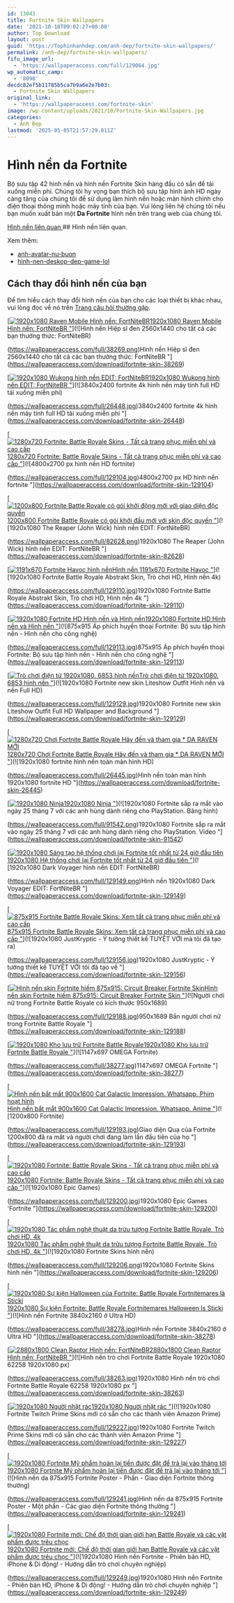 ```yaml
---
id: 13043
title: Fortnite Skin Wallpapers
date: '2021-10-18T09:02:27+00:00'
author: Top Download
layout: post
guid: 'https://Tophinhanhdep.com/anh-dep/fortnite-skin-wallpapers/'
permalink: /anh-dep/fortnite-skin-wallpapers/
fifu_image_url:
  - 'https://wallpaperaccess.com/full/129064.jpg'
wp_automatic_camp:
  - '8098'
decdc82ef5b11785b5ca7b9a6e2e7b03:
  - Fortnite Skin Wallpapers
original_link:
  - 'https://wallpaperaccess.com/fortnite-skin'
image: /wp-content/uploads/2021/10/Fortnite-Skin-Wallpapers.jpg
categories:
  - Ảnh Đẹp
lastmod: '2025-05-05T21:57:29.811Z'
---
```

# Hình nền da Fortnite

Bộ sưu tập 42 hình nền và hình nền Fortnite Skin hàng đầu có sẵn để tải xuống miễn phí. Chúng tôi hy vọng bạn thích bộ sưu tập hình ảnh HD ngày càng tăng của chúng tôi để sử dụng làm hình nền hoặc màn hình chính cho điện thoại thông minh hoặc máy tính của bạn. Vui lòng liên hệ chúng tôi nếu bạn muốn xuất bản một **Da Fortnite** hình nền trên trang web của chúng tôi.

[Hình nền liên quan ](#related) ## Hình nền liên quan.

   
 Xem thêm:

   
- [anh-avatar-nu-buon](https://tophinhanhdep.com/anh-avatar/anh-avatar-nu-buon/)
- [hinh-nen-deskop-dep-game-lol](https://tophinhanhdep.com/hinh-nen-dep/hinh-nen-deskop-dep-game-lol/)

## Cách thay đổi hình nền của bạn

Để tìm hiểu cách thay đổi hình nền của bạn cho các loại thiết bị khác nhau, vui lòng đọc về nó trên [Trang câu hỏi thường gặp](https://tophinhanhdep.com/faq/).

  
[[![1920x1080 Raven Mobile Hình nền: FortNiteBR](https://wallpaperaccess.com/full/129064.jpg)1920x1080 Raven Mobile Hình nền: FortNiteBR "](https://wallpaperaccess.com/download/fortnite-skin-129064)](![Hình nền Hiệp sĩ đen 2560x1440 cho tất cả các bạn thưởng thức: FortNiteBR)

(https://wallpaperaccess.com/full/38269.png)Hình nền Hiệp sĩ đen 2560x1440 cho tất cả các bạn thưởng thức: FortNiteBR "](https://wallpaperaccess.com/download/fortnite-skin-38269)

[[![1920x1080 Wukong hình nền EDIT: FortNiteBR](https://wallpaperaccess.com/full/38284.png)1920x1080 Wukong hình nền EDIT: FortNiteBR "](https://wallpaperaccess.com/download/fortnite-skin-38284)](![3840x2400 fortnite 4k hình nền máy tính full HD tải xuống miễn phí)

(https://wallpaperaccess.com/full/26448.jpg)3840x2400 fortnite 4k hình nền máy tính full HD tải xuống miễn phí "](https://wallpaperaccess.com/download/fortnite-skin-26448)

[[![1280x720 Fortnite: Battle Royale Skins - Tất cả trang phục miễn phí và cao cấp](https://wallpaperaccess.com/full/82587.jpg)1280x720 Fortnite: Battle Royale Skins - Tất cả trang phục miễn phí và cao cấp "](https://wallpaperaccess.com/download/fortnite-skin-82587)](![4800x2700 px hình nền HD fortnite)

(https://wallpaperaccess.com/full/129104.jpg)4800x2700 px HD hình nền fortnite "](https://wallpaperaccess.com/download/fortnite-skin-129104)

[[![1200x800 Fortnite Battle Royale có gói khởi động mới với giao diện độc quyền](https://wallpaperaccess.com/full/26486.jpg)1200x800 Fortnite Battle Royale có gói khởi đầu mới với skin độc quyền "](https://wallpaperaccess.com/download/fortnite-skin-26486)](![1920x1080 The Reaper (John Wick) hình nền EDIT: FortNiteBR)

(https://wallpaperaccess.com/full/82628.png)1920x1080 The Reaper (John Wick) hình nền EDIT: FortNiteBR "](https://wallpaperaccess.com/download/fortnite-skin-82628)

[[![1191x670 Fortnite Havoc hình nền](https://wallpaperaccess.com/full/38290.jpg)Hình nền 1191x670 Fortnite Havoc "](https://wallpaperaccess.com/download/fortnite-skin-38290)](![1920x1080 Fortnite Battle Royale Abstrakt Skin, Trò chơi HD, Hình nền 4k)

(https://wallpaperaccess.com/full/129110.jpg)1920x1080 Fortnite Battle Royale Abstrakt Skin, Trò chơi HD, Hình nền 4k "](https://wallpaperaccess.com/download/fortnite-skin-129110)

[[![1920x1080 Fortnite HD Hình nền và Hình nền](https://wallpaperaccess.com/full/113040.png)1920x1080 Fortnite HD Hình nền và Hình nền "](https://wallpaperaccess.com/download/fortnite-skin-113040)](![875x915 Áp phích huyền thoại Fortnite: Bộ sưu tập hình nền - Hình nền cho công nghệ)

(https://wallpaperaccess.com/full/129113.jpg)875x915 Áp phích huyền thoại Fortnite: Bộ sưu tập hình nền - Hình nền cho công nghệ "](https://wallpaperaccess.com/download/fortnite-skin-129113)

[[![Trò chơi điện tử 1920x1080.  6853 hình nền](https://wallpaperaccess.com/full/129116.jpg)Trò chơi điện tử 1920x1080. 6853 hình nền "](https://wallpaperaccess.com/download/fortnite-skin-129116)](![1920x1080 Fortnite new skin Liteshow Outfit Hình nền và nền Full HD)

(https://wallpaperaccess.com/full/129129.jpg)1920x1080 Fortnite new skin Liteshow Outfit Full HD Wallpaper and Background "](https://wallpaperaccess.com/download/fortnite-skin-129129)

[[![1280x720 Chơi Fortnite Battle Royale Hãy đến và tham gia * DA RAVEN MỚI](https://wallpaperaccess.com/full/129131.jpg)1280x720 Chơi Fortnite Battle Royale Hãy đến và tham gia \* DA RAVEN MỚI "](https://wallpaperaccess.com/download/fortnite-skin-129131)](![1920x1080 fortnite hình nền toàn màn hình HD)

(https://wallpaperaccess.com/full/26445.jpg)Hình nền toàn màn hình 1920x1080 fortnite HD "](https://wallpaperaccess.com/download/fortnite-skin-26445)

[[![1920x1080 Ninja](https://wallpaperaccess.com/full/129136.jpg)1920x1080 Ninja "](https://wallpaperaccess.com/download/fortnite-skin-129136)](![1920x1080 Fortnite sắp ra mắt vào ngày 25 tháng 7 với các anh hùng dành riêng cho PlayStation.  Băng hình)

(https://wallpaperaccess.com/full/91542.png)1920x1080 Fortnite sắp ra mắt vào ngày 25 tháng 7 với các anh hùng dành riêng cho PlayStation. Video "](https://wallpaperaccess.com/download/fortnite-skin-91542)

[[![1920x1080 Sáng tạo hệ thống chơi lại Fortnite tốt nhất từ ​​24 giờ đầu tiên](https://wallpaperaccess.com/full/129145.png)1920x1080 Hệ thống chơi lại Fortnite tốt nhất từ ​​24 giờ đầu tiên "](https://wallpaperaccess.com/download/fortnite-skin-129145)](![1920x1080 Dark Voyager hình nền EDIT: FortNiteBR)

(https://wallpaperaccess.com/full/129149.png)Hình nền 1920x1080 Dark Voyager EDIT: FortNiteBR "](https://wallpaperaccess.com/download/fortnite-skin-129149)

[[![875x915 Fortnite Battle Royale Skins: Xem tất cả trang phục miễn phí và cao cấp](https://wallpaperaccess.com/full/82603.jpg)875x915 Fortnite Battle Royale Skins: Xem tất cả trang phục miễn phí và cao cấp "](https://wallpaperaccess.com/download/fortnite-skin-82603)](![1920x1080 JustKryptic - Ý tưởng thiết kế TUYỆT VỜI mà tôi đã tạo ra)

(https://wallpaperaccess.com/full/129156.jpg)1920x1080 JustKryptic - Ý tưởng thiết kế TUYỆT VỜI tôi đã tạo về "](https://wallpaperaccess.com/download/fortnite-skin-129156)

[[![Hình nền skin Fortnite hiếm 875x915: Circuit Breaker Fortnite Skin](https://wallpaperaccess.com/full/129181.jpg)Hình nền skin Fortnite hiếm 875x915: Circuit Breaker Fortnite Skin "](https://wallpaperaccess.com/download/fortnite-skin-129181)](![Người chơi nữ trong Fortnite Battle Royale có kích thước 950x1689)

(https://wallpaperaccess.com/full/129188.jpg)950x1689 Bắn người chơi nữ trong Fortnite Battle Royale "](https://wallpaperaccess.com/download/fortnite-skin-129188)

[[![1920x1080 Kho lưu trữ Fortnite Battle Royale](https://wallpaperaccess.com/full/129190.jpg)1920x1080 Kho lưu trữ Fortnite Battle Royale "](https://wallpaperaccess.com/download/fortnite-skin-129190)](![1147x697 OMEGA Fortnite)

(https://wallpaperaccess.com/full/38277.jpg)1147x697 OMEGA Fortnite "](https://wallpaperaccess.com/download/fortnite-skin-38277)

[[![Hình nền bắt mắt 900x1600 Cat Galactic Impression.  Whatsapp.  Phim hoạt hình](https://wallpaperaccess.com/full/129192.jpg)Hình nền bắt mắt 900x1600 Cat Galactic Impression. Whatsapp. Anime "](https://wallpaperaccess.com/download/fortnite-skin-129192)](![1200x800 Fortnite)

(https://wallpaperaccess.com/full/129193.jpg)Giao diện Quạ của Fortnite 1200x800 đã ra mắt và người chơi đang làm lần đầu tiên của họ "](https://wallpaperaccess.com/download/fortnite-skin-129193)

[[![1920x1080 Fortnite: Battle Royale Skins - Tất cả trang phục miễn phí và cao cấp](https://wallpaperaccess.com/full/82618.jpg)1920x1080 Fortnite: Battle Royale Skins - Tất cả trang phục miễn phí và cao cấp "](https://wallpaperaccess.com/download/fortnite-skin-82618)](![1920x1080 Epic Games)

(https://wallpaperaccess.com/full/129200.jpg)1920x1080 Epic Games 'Fortnite "](https://wallpaperaccess.com/download/fortnite-skin-129200)

[[![1920x1080 Tác phẩm nghệ thuật da trừu tượng Fortnite Battle Royale, Trò chơi HD, 4k](https://wallpaperaccess.com/full/129202.jpg)1920x1080 Tác phẩm nghệ thuật da trừu tượng Fortnite Battle Royale, Trò chơi HD, 4k "](https://wallpaperaccess.com/download/fortnite-skin-129202)](![1920x1080 Fortnite Skins hình nền)

(https://wallpaperaccess.com/full/129206.png)1920x1080 Fortnite Skins hình nền "](https://wallpaperaccess.com/download/fortnite-skin-129206)

[[![1920x1080 Sự kiện Halloween của Fortnite: Battle Royale Fortnitemares là Sticki](https://wallpaperaccess.com/full/129209.jpg)1920x1080 Sự kiện Fortnite: Battle Royale Fortnitemares Halloween Is Sticki "](https://wallpaperaccess.com/download/fortnite-skin-129209)](![Hình nền Fortnite 3840x2160 ở Ultra HD)

(https://wallpaperaccess.com/full/38278.jpg)Hình nền Fortnite 3840x2160 ở Ultra HD "](https://wallpaperaccess.com/download/fortnite-skin-38278)

[[![2880x1800 Clean Raptor Hình nền: FortNiteBR](https://wallpaperaccess.com/full/129217.png)2880x1800 Clean Raptor Hình nền: FortNiteBR "](https://wallpaperaccess.com/download/fortnite-skin-129217)](![Hình nền trò chơi Fortnite Battle Royale 1920x1080 62258 1920x1080 px)

(https://wallpaperaccess.com/full/38263.jpg)1920x1080 Hình nền trò chơi Fortnite Battle Royale 62258 1920x1080 px "](https://wallpaperaccess.com/download/fortnite-skin-38263)

[[![1920x1080 Người nhặt rác](https://wallpaperaccess.com/full/26483.jpg)1920x1080 Người nhặt rác "](https://wallpaperaccess.com/download/fortnite-skin-26483)](![1920x1080 Fortnite Twitch Prime Skins mới có sẵn cho các thành viên Amazon Prime)

(https://wallpaperaccess.com/full/129227.jpg)1920x1080 Fortnite Twitch Prime Skins mới có sẵn cho các thành viên Amazon Prime "](https://wallpaperaccess.com/download/fortnite-skin-129227)

[[![1920x1080 Fortnite Mỹ phẩm hoàn lại tiền được đặt để trả lại vào tháng tới](https://wallpaperaccess.com/full/129237.jpg)1920x1080 Fortnite Mỹ phẩm hoàn lại tiền được đặt để trả lại vào tháng tới "](https://wallpaperaccess.com/download/fortnite-skin-129237)](![Hình nền da 875x915 Fortnite Poster - Phần - Giao diện Fortnite thông thường)

(https://wallpaperaccess.com/full/129241.jpg)Hình nền da 875x915 Fortnite Poster - Một phần - Các giao diện Fortnite thông thường "](https://wallpaperaccess.com/download/fortnite-skin-129241)

[[![1920x1080 Fortnite mới: Chế độ thời gian giới hạn Battle Royale và các vật phẩm được trêu chọc](https://wallpaperaccess.com/full/26498.jpg)1920x1080 Fortnite mới: Chế độ thời gian giới hạn Battle Royale và các vật phẩm được trêu chọc "](https://wallpaperaccess.com/download/fortnite-skin-26498)](![1920x1080 Hình nền Fortnite - Phiên bản HD, iPhone & Di động!  - Hướng dẫn trò chơi chuyên nghiệp)

(https://wallpaperaccess.com/full/129249.jpg)1920x1080 Hình nền Fortnite - Phiên bản HD, iPhone &amp; Di động! - Hướng dẫn trò chơi chuyên nghiệp "](https://wallpaperaccess.com/download/fortnite-skin-129249)
